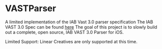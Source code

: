 VASTParser
==========

A limited implementation of the IAB Vast 3.0 parser specification
The IAB VAST 3.0 Spec can be found [here](http://www.iab.net/media/file/VASTv3.0.pdf)
The goal of this project is to slowly build out a complete, open source,  IAB VAST 3.0 Parser for iOS.

Limited Support:
Linear Creatives are only supported at this time.
